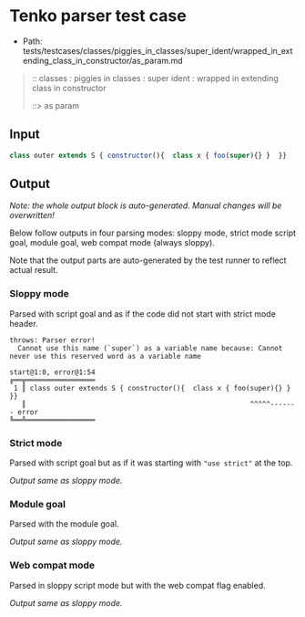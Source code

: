 # Tenko parser test case

- Path: tests/testcases/classes/piggies_in_classes/super_ident/wrapped_in_extending_class_in_constructor/as_param.md

> :: classes : piggies in classes : super ident : wrapped in extending class in constructor
>
> ::> as param

## Input

`````js
class outer extends S { constructor(){  class x { foo(super){} }  }}
`````

## Output

_Note: the whole output block is auto-generated. Manual changes will be overwritten!_

Below follow outputs in four parsing modes: sloppy mode, strict mode script goal, module goal, web compat mode (always sloppy).

Note that the output parts are auto-generated by the test runner to reflect actual result.

### Sloppy mode

Parsed with script goal and as if the code did not start with strict mode header.

`````
throws: Parser error!
  Cannot use this name (`super`) as a variable name because: Cannot never use this reserved word as a variable name

start@1:0, error@1:54
╔══╦═════════════════
 1 ║ class outer extends S { constructor(){  class x { foo(super){} }  }}
   ║                                                       ^^^^^------- error
╚══╩═════════════════

`````

### Strict mode

Parsed with script goal but as if it was starting with `"use strict"` at the top.

_Output same as sloppy mode._

### Module goal

Parsed with the module goal.

_Output same as sloppy mode._

### Web compat mode

Parsed in sloppy script mode but with the web compat flag enabled.

_Output same as sloppy mode._
